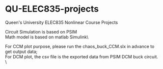 # QU-ELEC835-projects
Queen's University ELEC835 Nonlinear Course Projects

Circuit Simulation is based on PSIM\
Math model is based on matlab Simulink\

For CCM plot purpose, please run the chaos_buck_CCM.slx in advance to get output data; \
For DCM plot, the csv file is the exported data from PSIM DCM buck circuit. \

